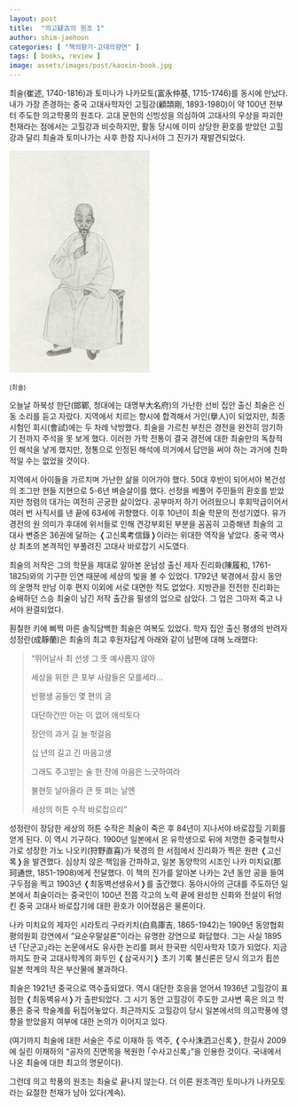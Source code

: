 ```yaml
---
layout: post
title:  "의고疑古의 원조 1"
author: shim-jaehoon
categories: [ "책의향기-고대의향연" ] 
tags: [ books, review ] 
image: assets/images/post/kaoxin-book.jpg
---
```


최술(崔述, 1740-1816)과 토미나가 나카모토(富永仲基, 1715-1746)를 동시에 만났다. 내가 가장 존경하는 중국 고대사학자인 고힐강(顧頡剛, 1893-1980)이 약 100년 전부터 주도한 의고학풍의 원조다. 고대 문헌의 신빙성을 의심하여  고대사의 우상을 파괴한 천재라는 점에서는 고힐강과 비슷하지만, 활동 당시에 이미 상당한 환호를 받았던 고힐강과 달리 최술과 토미나가는 사후 한참 지나서야 그 진가가 재발견되었다.

![](/assets/images/post/cui-shu.jpg)

<small>(최술)</small>

오늘날 하북성 한단(邯鄲, 청대에는 대명부大名府)의 가난한 선비 집안 출신 최술은 신동 소리를 듣고 자랐다. 지역에서 치르는 향시에 합격해서 거인(擧人)이 되었지만, 최종 시험인 회시(會試)에는 두 차례 낙방했다. 최술을 가르친 부친은 경전을 완전히 암기하기 전까지 주석을 못 보게 했다. 이러한 가학 전통이 결국 경전에 대한 최술만의 독창적인 해석을 낳게 했지만,  정통으로 인정된 해석에 의거에서 답안을 써야 하는 과거에 친화적일 수는 없었을 것이다.

지역에서 아이들을 가르치며 가난한 삶을 이어가야 했다. 50대 후반이 되어서야 복건성의 조그만 현들 지현으로 5-6년 벼슬살이를 했다. 선정을 베풀어 주민들의 환호를 받았지만 청렴의 대가는 여전히 곤궁한 삶이었다. 공부마저 하기 어려웠으니 후회막급이어서 여러 번 사직서를 낸 끝에 63세에 귀향했다. 이후 10년이 최술 학문의 전성기였다. 유가 경전의 원 의미가 후대에 위서들로 인해 견강부회된 부분을 꼼꼼히 고증해낸 최술의 고대사 변증은 36권에 달하는 &#10092;고신록考信錄&#10093;이라는 위대한 역작을 낳았다. 중국 역사상 최초의 본격적인 부풀려진 고대사 바로잡기 시도였다.

최술의 저작은 그의 학문을 제대로 알아본 운남성 출신 제자 진리화(陳履和, 1761-1825)와의 기구한 인연 때문에 세상의 빛을 볼 수 있었다. 1792년 북경에서 잠시 동안의 운명적 만남 이후 편지 이외에 서로 대면한 적도 없었다. 지방관을 전전한 진리화는 숭배하던 스승 최술이 남긴 저작 출간을 필생의 업으로 삼았다. 그 업은 그마저 죽고 나서야  완결되었다.

훤칠한 키에 삐쩍 마른 솔직담백한 최술은 여복도 있었다. 학자 집안 출신 평생의 반려자 성정란(成靜蘭)은 최술의 최고 후원자답게 아래와 같이 남편에 대해 노래했다:

> “뛰어날사 최 선생 그 뜻 예사롭지 않아
>
> 세상을 위한 큰 포부 사람들은 모를세라...
>
> 반평생 공들인 몇 편의 글
>
> 대단하건만 아는 이 없어 애석토다
>
> 장안의 과거 길 늘 헛걸음
>
> 십 년의 길고 긴 마음고생
>
> 그래도 주고받는 술 한 잔에 마음은 느긋하여라
>
> 불현듯 날아올라 큰 뜻 펴는 날엔
>
> 세상의 허튼 수작 바로잡으리”

성정란이 장담한 세상의 허튼 수작은 최술이 죽은 후 84년이 지나서야 바로잡힐 기회를 얻게 된다. 이 역시 기구하다. 1900년 일본에서 온 유학생으로 뒤에 저명한 중국철학사가로 성장한 가노 나오키(狩野直喜)가 북경의 한 서점에서 진리화가 찍은 원판 &#10092;고신록&#10093;을 발견했다. 심상치 않은 책임을 간파하고, 일본 동양학의 시조인 나카 미치요(那珂通世, 1851-1908)에게 전달했다. 이 책의 진가를 알아본 나카는 2년 동안 공을 들여 구두점을 찍고 1903년 &#10092;최동벽선생유서&#10093;를 출간했다. 동아시아의 근대를 주도하던 일본에서 최술이라는 중국인이 100년 전쯤 각고의 노력 끝에 완성한 신화와 전설이 뒤엉킨 중국 고대사 바로잡기에 대한 환호가 이어졌음은 물론이다.

나카 미치요의 제자인 시라토리 구라키치(白鳥庫吉, 1865-1942)는 1909년 동양협회 평의원회 강연에서 “요순우말살론”이라는 유명한 강연으로 화답했다. 그는 사실 1895년 ｢단군고｣라는 논문에서도 유사한 논리를 펴서 한국판 식민사학자 1호가 되었다. 지금까지도 한국 고대사학계의 화두인 &#10092;삼국사기&#10093; 초기 기록 불신론은 당시 의고가 휩쓴 일본 학계의 작은 부산물에 불과하다.

최술은 1921년 중국으로 역수출되었다. 역시 대단한 호응을 얻어서 1936년 고힐강이 표점한 &#10092;최동벽유서&#10093;가 출판되었다. 그 시기 동안 고힐강이 주도한 고사변 혹은 의고 학풍은 중국 학술계를 뒤집어놓았다. 최근까지도 고힐강이 당시 일본에서의 의고학풍에 영향을 받았을지 여부에 대한 논의가 이어지고 있다.

(여기까지 최술에 대한 서술은 주로 이재하 등 역주, &#10092;수사洙泗고신록&#10093;, 한길사 2009에 실린 이재하의 “공자의 진면목을 복원한 ｢수사고신록｣”을 인용한 것이다. 국내에서 나온 최술에 대한 최고의 명문이다).

그런데 의고 학풍의 원조는 최술로 끝나지 않는다. 더 이른 원조격인 토미나가 나카모토라는 요절한 천재가 남아 있다(계속).
